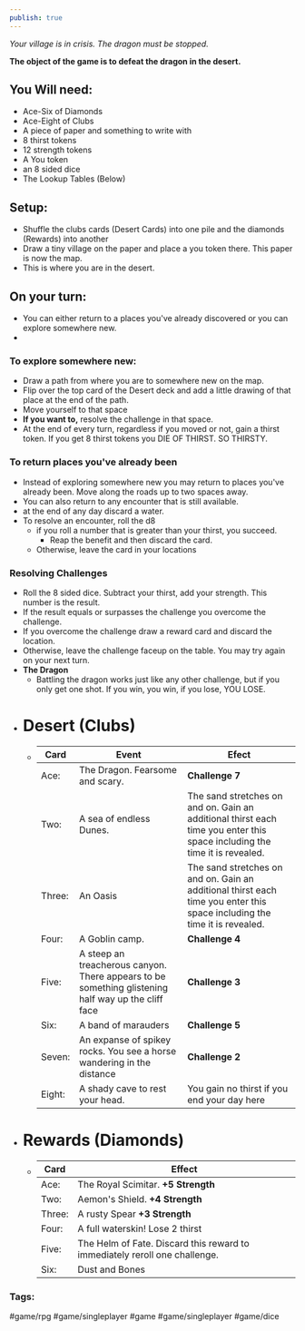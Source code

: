 ```yaml
---
publish: true
---
```

_Your village is in crisis. The dragon must be stopped._

**The object of the game is to defeat the dragon in the desert.**

## You Will need:
- Ace-Six of Diamonds
- Ace-Eight of Clubs
- A piece of paper and something to write with
- 8 thirst tokens
- 12 strength tokens
- A You token
- an 8 sided dice
- The Lookup Tables (Below)
## Setup:
- Shuffle the clubs cards (Desert Cards) into one pile and the diamonds (Rewards) into another
- Draw a tiny village on the paper and place a you token there. This paper is now the map.
- This is where you are in the desert.
## On your turn:
- You can either return to a places you've already discovered or you can explore somewhere new.
-
### To explore somewhere new:
- Draw a path from where you are to somewhere new on the map.
- Flip over the top card of the Desert deck and add a little drawing of that place at the end of the path.
- Move yourself to that space
- **If you want to,** resolve the challenge in that space.
- At the end of every turn, regardless if you moved or not, gain a thirst token. If you get 8 thirst tokens you DIE OF THIRST. SO THIRSTY.
### To return places you've already been
- Instead of exploring somewhere new you may return to places you've already been. Move along the roads up to two spaces away.
- You can also return to any encounter that is still available.
- at the end of any day discard a water.
- To resolve an encounter, roll the d8
	- if you roll a number that is greater than your thirst, you succeed.
		- Reap the benefit and then discard the card.
	- Otherwise, leave the card in your locations
### Resolving Challenges
- Roll the 8 sided dice. Subtract your thirst, add your strength. This number is the result.
- If the result equals or surpasses the challenge you overcome the challenge.
- If you overcome the challenge draw a reward card and discard the location.
- Otherwise, leave the challenge faceup on the table. You may try again on your next turn.
- **The Dragon**
	- Battling the dragon works just like any other challenge, but if you only get one shot. If you win, you win, if you lose, YOU LOSE.
- # Desert (Clubs)
	- | Card                     | Event                                                                          | Efect                                                                                                                     |
	  | ---------- |--------------------------------------------------------------------------- | ------------------------------------------------------------------------------------------------------------------------- |
	  | Ace:   | The Dragon. Fearsome and scary.                                                                    | **Challenge 7**                                                                                                           |
	  | Two:   | A sea of endless Dunes.                                                                            | The sand stretches on and on. Gain an additional thirst each time you enter this space including the time it is revealed. |
	  | Three: | An Oasis                                                                                           | The sand stretches on and on. Gain an additional thirst each time you enter this space including the time it is revealed. |
	  | Four:  | A Goblin camp.                                                                                     | **Challenge 4**                                                                                                           |
	  | Five:  | A steep an treacherous canyon. There appears to be something glistening half way up the cliff face | **Challenge 3**                                                                                                           |
	  | Six:   | A band of marauders                                                                                | **Challenge 5**                                                                                                           |
	  | Seven: | An expanse of spikey rocks. You see a horse wandering in the distance                              | **Challenge 2**                                                                                                           |
	  | Eight: | A shady cave to rest your head.                                                                    | You gain no thirst if you end your day here                                                                               |
- # Rewards (Diamonds)
	- | Card   | Effect                                                                     |
	  | ------ | -------------------------------------------------------------------------- |
	  | Ace:   | The Royal Scimitar. **+5 Strength**                                        |
	  | Two:   | Aemon's Shield. **+4 Strength**                                            |
	  | Three: | A rusty Spear **+3 Strength**                                              |
	  | Four:  | A full waterskin! Lose 2 thirst                                            |
	  | Five:  | The Helm of Fate. Discard this reward to immediately reroll one challenge. |
	  | Six:   | Dust and Bones                                                             |
### Tags:
 #game/rpg #game/singleplayer #game #game/singleplayer #game/dice